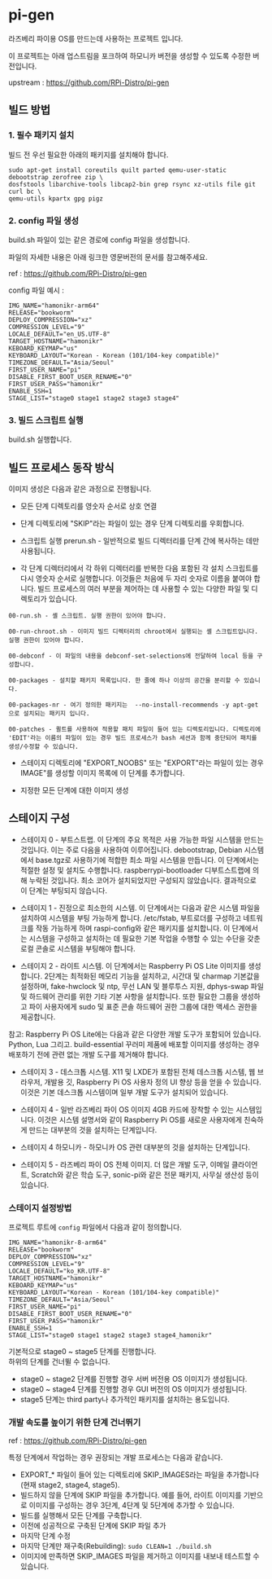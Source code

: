 # pi-gen

라즈베리 파이용 OS를 만드는데 사용하는 프로젝트 입니다.

이 프로젝트는 아래 업스트림을 포크하여 하모니카 버전을 생성할 수 있도록 수정한 버전입니다. 

upstream : https://github.com/RPi-Distro/pi-gen

## 빌드 방법

### 1. 필수 패키지 설치

빌드 전 우선 필요한 아래의 패키지를 설치해야 합니다.
```
sudo apt-get install coreutils quilt parted qemu-user-static debootstrap zerofree zip \
dosfstools libarchive-tools libcap2-bin grep rsync xz-utils file git curl bc \
qemu-utils kpartx gpg pigz
```

### 2. config 파일 생성

build.sh 파일이 있는 같은 경로에 config 파일을 생성합니다.

파일의 자세한 내용은 아래 링크한 영문버전의 문서를 참고해주세요.

ref : https://github.com/RPi-Distro/pi-gen

config 파일 예시 :
```
IMG_NAME="hamonikr-arm64"
RELEASE="bookworm"
DEPLOY_COMPRESSION="xz"
COMPRESSION_LEVEL="9"
LOCALE_DEFAULT="en_US.UTF-8"
TARGET_HOSTNAME="hamonikr"
KEBOARD_KEYMAP="us"
KEYBOARD_LAYOUT="Korean - Korean (101/104-key compatible)"
TIMEZONE_DEFAULT="Asia/Seoul"
FIRST_USER_NAME="pi"
DISABLE_FIRST_BOOT_USER_RENAME="0"
FIRST_USER_PASS="hamonikr"
ENABLE_SSH=1
STAGE_LIST="stage0 stage1 stage2 stage3 stage4"
```

### 3. 빌드 스크립트 실행

build.sh 실행합니다.

## 빌드 프로세스 동작 방식

이미지 생성은 다음과 같은 과정으로 진행됩니다.

* 모든 단계 디렉토리를 영숫자 순서로 상호 연결

* 단계 디렉토리에 "SKIP"라는 파일이 있는 경우 단계 디렉토리를 우회합니다.

* 스크립트 실행 prerun.sh - 일반적으로 빌드 디렉터리를 단계 간에 복사하는 데만 사용됩니다.

* 각 단계 디렉터리에서 각 하위 디렉터리를 반복한 다음 포함된 각 설치 스크립트를 다시 영숫자 순서로 실행합니다. 이것들은 처음에 두 자리 숫자로 이름을 붙여야 합니다. 빌드 프로세스의 여러 부분을 제어하는 데 사용할 수 있는 다양한 파일 및 디렉토리가 있습니다.
```
00-run.sh - 셸 스크립트. 실행 권한이 있어야 합니다.

00-run-chroot.sh - 이미지 빌드 디렉터리의 chroot에서 실행되는 셸 스크립트입니다. 실행 권한이 있어야 합니다.

00-debconf - 이 파일의 내용을 debconf-set-selections에 전달하여 local 등을 구성합니다.

00-packages - 설치할 패키지 목록입니다. 한 줄에 하나 이상의 공간을 분리할 수 있습니다.

00-packages-nr - 여기 정의한 패키지는  --no-install-recommends -y apt-get 으로 설치되는 패키지 입니다.

00-patches - 퀼트를 사용하여 적용할 패치 파일이 들어 있는 디렉토리입니다. 디렉토리에 'EDIT'라는 이름의 파일이 있는 경우 빌드 프로세스가 bash 세션과 함께 중단되어 패치를 생성/수정할 수 있습니다.
```
* 스테이지 디렉토리에 "EXPORT_NOOBS" 또는 "EXPORT"라는 파일이 있는 경우IMAGE"를 생성할 이미지 목록에 이 단계를 추가합니다.

* 지정한 모든 단계에 대한 이미지 생성

## 스테이지 구성

* 스테이지 0 - 부트스트랩. 이 단계의 주요 목적은 사용 가능한 파일 시스템을 만드는 것입니다. 이는 주로 다음을 사용하여 이루어집니다. debootstrap, Debian 시스템에서 base.tgz로 사용하기에 적합한 최소 파일 시스템을 만듭니다. 이 단계에서는 적절한 설정 및 설치도 수행합니다. raspberrypi-bootloader 디부트스트랩에 의해 누락된 것입니다. 최소 코어가 설치되었지만 구성되지 않았습니다. 결과적으로 이 단계는 부팅되지 않습니다.

* 스테이지 1 - 진정으로 최소한의 시스템. 이 단계에서는 다음과 같은 시스템 파일을 설치하여 시스템을 부팅 가능하게 합니다. /etc/fstab, 부트로더를 구성하고 네트워크를 작동 가능하게 하며 raspi-config와 같은 패키지를 설치합니다. 이 단계에서는 시스템을 구성하고 설치하는 데 필요한 기본 작업을 수행할 수 있는 수단을 갖춘 로컬 콘솔로 시스템을 부팅해야 합니다.

* 스테이지 2 - 라이트 시스템. 이 단계에서는 Raspberry Pi OS Lite 이미지를 생성합니다. 2단계는 최적화된 메모리 기능을 설치하고, 시간대 및 charmap 기본값을 설정하며, fake-hwclock 및 ntp, 무선 LAN 및 블루투스 지원, dphys-swap 파일 및 하드웨어 관리를 위한 기타 기본 사항을 설치합니다. 또한 필요한 그룹을 생성하고 파이 사용자에게 sudo 및 표준 콘솔 하드웨어 권한 그룹에 대한 액세스 권한을 제공합니다.

참고: Raspberry Pi OS Lite에는 다음과 같은 다양한 개발 도구가 포함되어 있습니다. Python, Lua 그리고. build-essential 꾸러미 제품에 배포할 이미지를 생성하는 경우 배포하기 전에 관련 없는 개발 도구를 제거해야 합니다.

* 스테이지 3 - 데스크톱 시스템. X11 및 LXDE가 포함된 전체 데스크톱 시스템, 웹 브라우저, 개발용 깃, Raspberry Pi OS 사용자 정의 UI 향상 등을 얻을 수 있습니다. 이것은 기본 데스크톱 시스템이며 일부 개발 도구가 설치되어 있습니다.

* 스테이지 4 - 일반 라즈베리 파이 OS 이미지 4GB 카드에 장착할 수 있는 시스템입니다. 이것은 시스템 설명서와 같이 Raspberry Pi OS를 새로운 사용자에게 친숙하게 만드는 대부분의 것을 설치하는 단계입니다.

* 스테이지 4 하모니카 - 하모니카 OS 관련 대부분의 것을 설치하는 단계입니다.

* 스테이지 5 - 라즈베리 파이 OS 전체 이미지. 더 많은 개발 도구, 이메일 클라이언트, Scratch와 같은 학습 도구, sonic-pi와 같은 전문 패키지, 사무실 생산성 등이 있습니다.

### 스테이지 설정방법
프로젝트 루트에 `config` 파일에서 다음과 같이 정의합니다.

```
IMG_NAME="hamonikr-8-arm64"
RELEASE="bookworm"
DEPLOY_COMPRESSION="xz"
COMPRESSION_LEVEL="9"
LOCALE_DEFAULT="ko_KR.UTF-8"
TARGET_HOSTNAME="hamonikr"
KEBOARD_KEYMAP="us"
KEYBOARD_LAYOUT="Korean - Korean (101/104-key compatible)"
TIMEZONE_DEFAULT="Asia/Seoul"
FIRST_USER_NAME="pi"
DISABLE_FIRST_BOOT_USER_RENAME="0"
FIRST_USER_PASS="hamonikr"
ENABLE_SSH=1
STAGE_LIST="stage0 stage1 stage2 stage3 stage4_hamonikr"
```

기본적으로 stage0 ~ stage5 단계를 진행합니다.  
하위의 단계를 건너뛸 수 없습니다.

* stage0 ~ stage2 단계를 진행할 경우 서버 버전용 OS 이미지가 생성됩니다.  
* stage0 ~ stage4 단계를 진행할 경우 GUI 버전의 OS 이미지가 생성됩니다.  
* stage5 단계는 third party나 추가적인 패키지를 설치하는 용도입니다.

### 개발 속도를 높이기 위한 단계 건너뛰기

ref : https://github.com/RPi-Distro/pi-gen

특정 단계에서 작업하는 경우 권장되는 개발 프로세스는 다음과 같습니다.

* EXPORT_* 파일이 들어 있는 디렉토리에 SKIP_IMAGES라는 파일을 추가합니다(현재 stage2, stage4, stage5).
* 빌드하지 않을 단계에 SKIP 파일을 추가합니다. 예를 들어, 라이트 이미지를 기반으로 이미지를 구성하는 경우 3단계, 4단계 및 5단계에 추가할 수 있습니다.
* 빌드를 실행해서 모든 단계를 구축합니다.
* 이전에 성공적으로 구축된 단계에 SKIP 파일 추가
* 마지막 단계 수정
* 마지막 단계만 재구축(Rebuilding): `sudo CLEAN=1 ./build.sh`
* 이미지에 만족하면 SKIP_IMAGES 파일을 제거하고 이미지를 내보내 테스트할 수 있습니다.
